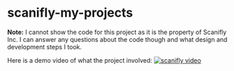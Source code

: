 # scanifly-my-projects
**Note:** I cannot show the code for this project as it is the property of Scanifly Inc. I can answer any questions about the code though and what design and development steps I took.

Here is a demo video of what the project involved:
[![scanifly video](https://img.youtube.com/vi/bm8szKHLyO0/0.jpg)](https://www.youtube.com/watch?v=bm8szKHLyO0)
